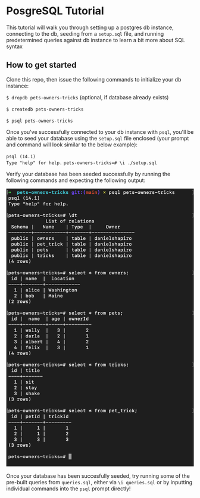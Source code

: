 # PosgreSQL Tutorial

This tutorial will walk you through setting up a postgres db instance, connecting to the db, seeding from a `setup.sql` file, and running predetermined queries against db instance to learn a bit more about SQL syntax

## How to get started

Clone this repo, then issue the following commands to initialize your db instance:

`$ dropdb pets-owners-tricks` (optional, if database already exists)

`$ createdb pets-owners-tricks`

`$ psql pets-owners-tricks`

Once you've successfully connected to your db instance with `psql`, you'll be able to seed your database using the `setup.sql` file enclosed (your prompt and command will look similar to the below example):

`psql (14.1)`  
`Type "help" for help.`
`pets-owners-tricks=# \i ./setup.sql`

Verify your database has been seeded successfully by running the following commands and expecting the following output:

![](./assets/verify-successful-db-seeding.png)

Once your database has been succesfully seeded, try running some of the pre-built queries from `queries.sql`, either via `\i queries.sql` or by inputting individual commands into the `psql` prompt directly!
